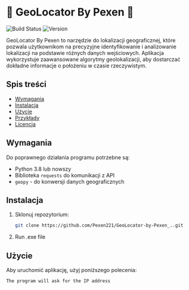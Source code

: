 # 💎 GeoLocator By Pexen 💎
![Build Status](https://img.shields.io/badge/build-passing-brightgreen) ![Version](https://img.shields.io/badge/version-1.12.0-blue)

GeoLocator By Pexen to narzędzie do lokalizacji geograficznej, które pozwala użytkownikom na precyzyjne identyfikowanie i analizowanie lokalizacji na podstawie różnych danych wejściowych. Aplikacja wykorzystuje zaawansowane algorytmy geolokalizacji, aby dostarczać dokładne informacje o położeniu w czasie rzeczywistym.

## Spis treści
- [Wymagania](#wymagania)
- [Instalacja](#instalacja)
- [Użycie](#użycie)
- [Przykłady](#przykłady)
- [Licencja](#licencja)

## Wymagania
Do poprawnego działania programu potrzebne są:
- Python 3.8 lub nowszy
- Biblioteka `requests` do komunikacji z API
- `geopy` - do konwersji danych geograficznych

## Instalacja
1. Sklonuj repozytorium:
    ```bash
    git clone https://github.com/Pexen221/GeoLocator-by-Pexen_..git
    ```
2. Run .exe file    
    
## Użycie
Aby uruchomić aplikację, użyj poniższego polecenia:

```bash
The program will ask for the IP address

